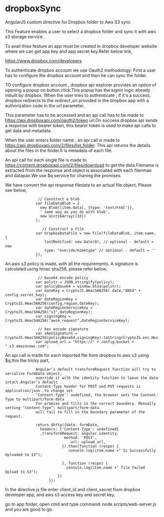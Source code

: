 # dropboxSync
AngularJS custom directive for Dropbox folder to Aws S3 sync

This Feature enables a user to select a dropbox folder and sync it with aws s3 storage service.

To avail thise feature an app must be created in dropbox developer website where we can get app key and app secret key.Refer below link,

https://www.dropbox.com/developers

To authenticate dropbox account we use Oauth2 methodology. First a user has to configure the dropbox account and then he can sync the folder.

TO configure dropbox account , dropbox api explorer provides an option of opening a popup on button click.This popup has the signin logic already inbuilt by dropbox. When the user tries to authenticate , if it's a success, dropbox redirects to the redirect_uri provided in the dropbox app with a authorization code in the url parameter.

This parameter has to be accessed and an api call has to be made to https://api.dropboxapi.com/oauth2/token url.On success dropbox api sends a response with bearer token, this bearer token is used to make api calls to get data and metadata.

When the user enters folder name , an api call is made to https://api.dropboxapi.com/2/files/list_folder. This api returns the details about the files in the folder.It is metadata of each file.

An api call for each single file is made to https://content.dropboxapi.com/2/files/download to get the data.Filename is extracted from the response and object is associated with each filenmae and datapair.We use $q service for chaning the promises.

We have convert the api response filedata to an actual file object, Please see below,

                   // Construct a blob
                  var fileDataBlob = [
                    new Blob([item.data], {type: 'text/html'}),
                    ' Same way as you do with blob',
                    new Uint16Array([33])
                  ];
                  
                     // Construct a file
                  var dropboxDataFile = new File(fileDataBlob, item.name, {
                      lastModified: new Date(0), // optional - default = now
                      type: "overide/mimetype" // optional - default = ''
                  });

An aws s3 policy is made, with all the requirements. A signature is calculated using hmac sha256, please refer below,

                   // base64 encode policy
                  var polstr = JSON.stringify(policy);
                  var policyBase64 = window.btoa(polstr);            
                  var dateKey = CryptoJS.HmacSHA256( date,"AWS4" + config.secret_key);                  
                  var dateRegionKey = CryptoJS.HmacSHA256(config.region,dateKey);                  
                  var dateRegionServiceKey = CryptoJS.HmacSHA256("s3",dateRegionKey);                  
                  var signingKey = CryptoJS.HmacSHA256("aws4_request",dateRegionServiceKey);  
                   
                   // hex encode signature
                  var xAmzSignature = CryptoJS.HmacSHA256(policyBase64,signingKey).toString(CryptoJS.enc.Hex);
                  var upload_url = "https://" + config.bucket + ".s3.amazonaws.com";
                  
                  
  An api call is made for each imported file from dropbox to aws s3 using $q,this the tricky part,
  
                  Angular’s default transformRequest function will try to serialize FormData object,
                  override it with the identity function to leave the data intact.Angular’s default 
                  Content-Type header for POST and PUT requests is application/json ,to change set 
                  ‘Content-Type’: undefined, the browser sets the Content-Type to multipart/form-data
                  for promise and fills in the correct boundary. Manually setting ‘Content-Type’: multipart/form-data
                  will fail to fill in the boundary parameter of the request.

                  return $http({data: formData,
                    headers: {'Content-Type': undefined}
                    ,transformRequest: angular.identity,
                               method: 'POST',
                                  url: upload_url,       
                              }).then(function (respo) {
                                 console.log(item.name +" Is Successfully Uploaded to S3");
                                      
                              }, function (respo) {
                                console.log(item.name +" file failed Upload to S3");                                
                            })
                        });     
  
  
                  
 In the directive.js file enter client_id and client_secret from dropbox developer app, and aws s3 access key and secret key.
 
 go to app folder, open cmd and type command: node scripts/web-server.js and you are good to go.
                  
                  
                  

